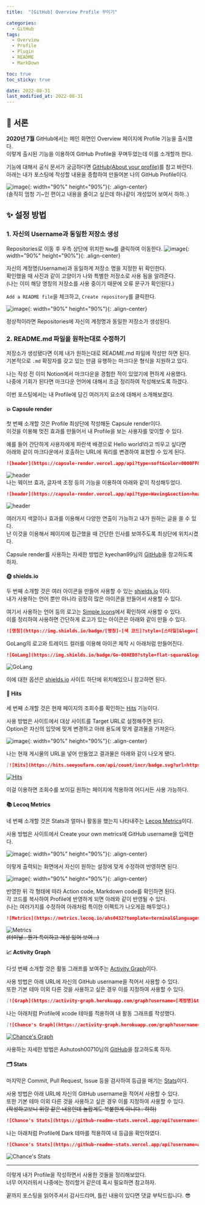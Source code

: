 ```yaml
---
title:  "[GitHub] Overview Profile 꾸미기"

categories:
  - GitHub
tags:
  - Overview
  - Profile
  - Plugin
  - README
  - MarkDown

toc: true
toc_sticky: true

date: 2022-08-31
last_modified_at: 2022-08-31
---
```


## 🎉 서론
**2020년 7월** GitHub에서는 메인 화면인 Overview 페이지에 Profile 기능을 출시했다.  
이렇게 출시된 기능을 이용하여 GitHub Profile을 꾸며두었는데 이를 소개할까 한다.

기능에 대해서 공식 문서가 궁금하다면 [GitHub(About your profile)](https://docs.github.com/en/account-and-profile/setting-up-and-managing-your-github-profile/customizing-your-profile/about-your-profile)를 참고 바란다.  
아래는 내가 포스팅에 작성할 내용을 종합하여 만들어본 나의 GitHub Profile이다.

![image](../../assets/image/Post/GitHub/GitHub-Profile-Setting/1.png){: width="90%" height="90%"}{: .align-center}  
(솔직히 엄청 기~인 편이고 내용을 줄이고 싶은데 하나같이 개성있어 보여서 하하..)

## ✨ 설정 방법
### 1. 자신의 Username과 동일한 저장소 생성

Repositories로 이동 후 우측 상단에 위치한 `New`를 클릭하여 이동한다.
![image](../../assets/image/Post/GitHub/GitHub-Profile-Setting/2.png){: width="90%" height="90%"}{: .align-center} 

자신의 계정명(Username)과 동일하게 저장소 명을 지정한 뒤 확인한다.  
확인했을 때 사진과 같이 고양이가 나와 특별한 저장소로 사용 됨을 알려준다.  
(나는 이미 해당 명칭의 저장소를 사용 중이기 때문에 오류 문구가 확인된다.)

`Add a README file`을 체크하고, `Create repository`를 클릭한다.

![image](../../assets/image/Post/GitHub/GitHub-Profile-Setting/3.png){: width="90%" height="90%"}{: .align-center} 

정상적이라면 Repositories에 자신의 계정명과 동일한 저장소가 생성된다.

### 2. README.md 파일을 원하는대로 수정하기
저장소가 생성됐다면 이제 내가 원하는대로 README.md 파일에 작성만 하면 된다.  
기본적으로 `.md` 확장자를 갖고 있는 만큼 유행하는 마크다운 형식을 지원하고 있다.

나는 작성 전 이미 Notion에서 마크다운을 경험한 적이 있었기에 편하게 사용했다.  
나중에 기회가 된다면 마크다운 언어에 대해서 조금 정리하여 작성해보도록 하겠다.

이번 포스팅에서는 내 Profile에 담긴 여러가지 요소에 대해서 소개해보겠다.

#### 💥 Capsule render
첫 번째 소개할 것은 Profile 최상단에 작성해둔 Capsule render이다.  
이것을 이용해 멋진 효과를 만들어서 내 Profile을 보는 사용자를 맞이할 수 있다.

예를 들어 간단하게 사용자에게 파란색 배경으로 Hello world!라고 띄우고 싶다면  
아래와 같이 마크다운에서 호출하는 URL에 쿼리를 변경하여 표현할 수 있게 된다.

```markdown
![header](https://capsule-render.vercel.app/api?type=soft&color=0000FF&text=Hello%20World!)
```
![header](https://capsule-render.vercel.app/api?type=soft&color=0000FF&text=Hello%20World!)  
나는 웨이브 효과, 글자색 조정 등의 기능을 이용하여 아래와 같이 작성해두었다.

```markdown
![header](https://capsule-render.vercel.app/api?type=Waving&section=header&height=300&text=Hello&fontAlignX=50&fontAlignY=45&color=gradient&fontSize=100&fontColor=ffffff&desc=It's%20Chance%20GitHub)
```
![header](https://capsule-render.vercel.app/api?type=Waving&section=header&height=300&text=Hello&fontAlignX=50&fontAlignY=45&color=gradient&fontSize=100&fontColor=ffffff&desc=It's%20Chance%20GitHub)

여러가지 색깔이나 효과를 이용해서 다양한 연출이 가능하고 내가 원하는 글을 쓸 수 있다.  
난 이것을 이용해서 페이지에 접근했을 때 간단한 인사를 보여주도록 최상단에 위치시켰다.

Capsule render를 사용하는 자세한 방법은 kyechan99님의 [GitHub](https://github.com/kyechan99/capsule-render)을 참고하도록 하자.

#### 🌞 shields.io
두 번째 소개할 것은 여러 아이콘을 만들어 사용할 수 있는 [shields.io](https://shields.io/) 이다.  
내가 사용하는 언어 뿐만 아니라 굉장히 많은 아이콘을 만들어서 사용할 수 있다.

여기서 사용하는 언어 등의 로고는 [Simple Icons](https://simpleicons.org/)에서 확인하여 사용할 수 있다.  
이를 정리하여 사용하면 간단하게 로고가 있는 아이콘은 아래와 같이 만들 수 있다.
```markdown
![명칭](https://img.shields.io/badge/[명칭]-[색 코드]?style=[스타일]&logo=[로고]&logoColor=[로고 색상])
```

GoLang의 로고와 트레이드 컬러를 이용해 아이콘 제작 시 아래처럼 만들어진다.

```markdown
![GoLang](https://img.shields.io/badge/Go-00AED8?style=flat-square&logo=Go&logoColor=white)
```

![GoLang](https://img.shields.io/badge/Go-00AED8?style=flat-square&logo=Go&logoColor=white)

이에 대한 옵션은 [shields.io](https://shields.io/) 사이트 하단에 위치해있으니 참고하면 된다.

#### 🏓 Hits
세 번째 소개할 것은 현재 페이지의 조회수를 확인하는 [Hits](https://hits.seeyoufarm.com/) 기능이다.

사용 방법은 사이트에서 대상 사이트를 Target URL로 설정해주면 된다.  
Option은 자신의 입맛에 맞게 변경하고 아래 용도에 맞게 결과물을 가져온다.

![image](../../assets/image/Post/GitHub/GitHub-Profile-Setting/4.png){: width="90%" height="90%"}{: .align-center} 

나는 현재 게시물의 URL을 넣어 만들었고 결과물은 아래와 같이 나오게 됐다.
```markdown
[![Hits](https://hits.seeyoufarm.com/api/count/incr/badge.svg?url=https%3A%2F%2Fblog.false.kr%2Fgithub%2FGitHub-Profile-Setting%2F&count_bg=%2379C83D&title_bg=%23555555&icon=&icon_color=%23E7E7E7&title=hits&edge_flat=false)](https://hits.seeyoufarm.com)
```
[![Hits](https://hits.seeyoufarm.com/api/count/incr/badge.svg?url=https%3A%2F%2Fblog.false.kr%2Fgithub%2FGitHub-Profile-Setting%2F&count_bg=%2379C83D&title_bg=%23555555&icon=&icon_color=%23E7E7E7&title=hits&edge_flat=false)](https://hits.seeyoufarm.com)

이걸 이용하면 조회수를 보이길 원하는 페이지에 적용하여 어디서든 사용 가능하다.

#### 📚 Lecoq Metrics
네 번째 소개할 것은 Stats과 얼마나 활동을 했는지 나타내주는 [Lecoq Metrics](https://metrics.lecoq.io/)이다. 

사용 방법은 사이트에서 Create your own metrics에 GitHub username을 입력한다.

![image](../../assets/image/Post/GitHub/GitHub-Profile-Setting/5.png){: width="90%" height="90%"}{: .align-center} 

이렇게 출력되는 화면에서 자신이 원하는 설정에 맞게 수정하여 반영하면 된다.

![image](../../assets/image/Post/GitHub/GitHub-Profile-Setting/6.png){: width="90%" height="90%"}{: .align-center} 

반영한 뒤 각 형태에 따라 Action code, Markdown code를 확인하면 된다.  
각 코드를 복사하여 Profile에 반영하게 되면 아래와 같이 반영될 수 있다.  
(나는 여러가지를 수정하여 아래처럼 특이한 이펙트가 나오게끔 해두었다.)

```markdown
![Metrics](https://metrics.lecoq.io/ahs0432?template=terminal&languages=1&base=header%2C%20activity%2C%20community%2C%20repositories%2C%20metadata&base.indepth=false&base.hireable=false&languages=false&languages.skipped=ahs0432.github.io&languages.limit=8&languages.threshold=0%25&languages.other=false&languages.colors=github&languages.sections=most-used&languages.indepth=false&languages.analysis.timeout=15&languages.categories=markup%2C%20programming&languages.recent.categories=markup%2C%20programming&languages.recent.load=300&languages.recent.days=31&config.timezone=Asia%2FSeoul&config.display=large&config.padding=0%2C%208%20%2B%200%25)
```

![Metrics](https://metrics.lecoq.io/ahs0432?template=terminal&languages=1&base=header%2C%20activity%2C%20community%2C%20repositories%2C%20metadata&base.indepth=false&base.hireable=false&languages=false&languages.skipped=ahs0432.github.io&languages.limit=8&languages.threshold=0%25&languages.other=false&languages.colors=github&languages.sections=most-used&languages.indepth=false&languages.analysis.timeout=15&languages.categories=markup%2C%20programming&languages.recent.categories=markup%2C%20programming&languages.recent.load=300&languages.recent.days=31&config.timezone=Asia%2FSeoul&config.padding=0%2C%208)  
~~(터미널.. 뭔가 특이하고 개성 있어 보여...)~~

#### 📈 Activity Graph
다섯 번째 소개할 것은 활동 그래프를 보여주는 [Activity Graph](https://github.com/ashutosh00710/github-readme-activity-graph)이다.

사용 방법은 아래 URL에 자신의 GitHub username을 적어서 사용할 수 있다.  
또한 기본 테마 이외 다른 것을 사용하고 싶은 경우 이를 지정하여 사용할 수 있다.

```markdown
[![Graph](https://activity-graph.herokuapp.com/graph?username=[계정명]&theme=[테마])](https://github.com/ashutosh00710/github-readme-activity-graph)
```

나는 아래처럼 Profile에 xcode 테마를 적용하여 내 활동 그래프를 작성했다.

```markdown
[![Chance's Graph](https://activity-graph.herokuapp.com/graph?username=ahs0432&theme=xcode)](https://github.com/ashutosh00710/github-readme-activity-graph)
```

[![Chance's Graph](https://activity-graph.herokuapp.com/graph?username=ahs0432&theme=xcode)](https://github.com/ashutosh00710/github-readme-activity-graph)

사용하는 자세한 방법은 Ashutosh00710님의 [GitHub](https://github.com/ashutosh00710/github-readme-activity-graph)을 참고하도록 하자.

#### 🗂 Stats
마지막은 Commit, Pull Request, Issue 등을 검사하여 등급을 매기는 [Stats](https://github.com/anuraghazra/github-readme-stats)이다.

사용 방법은 아래 URL에 자신의 GitHub username을 적어서 사용할 수 있다.  
또한 기본 테마 이외 다른 것을 사용하고 싶은 경우 이를 지정하여 사용할 수 있다.  
~~(작성하고보니 위랑 같은 내용인데 놀랍게도 복붙한게 아니다.. 하하)~~

```markdown
![Chance's Stats](https://github-readme-stats.vercel.app/api?username=[계정명]&theme=[테마])
```

나는 아래처럼 Profile에 Dark 테마를 적용하여 내 등급을 확인하였다.
```markdown
![Chance's Stats](https://github-readme-stats.vercel.app/api?username=ahs0432&theme=vision-friendly-dark)
```
![Chance's Stats](https://github-readme-stats.vercel.app/api?username=ahs0432&theme=vision-friendly-dark)

---

이렇게 내가 Profile을 작성하면서 사용한 것들을 정리해보았다.  
너무 어지러워서 나중에는 정리할거 같은데 혹시 필요하면 참고하자.  

끝까지 포스팅을 읽어주셔서 감사드리며, 틀린 내용이 있다면 댓글 부탁드립니다. 😎